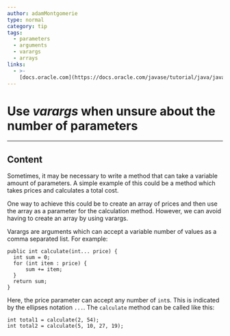 ```yaml
---
author: adamMontgomerie
type: normal
category: tip
tags:
  - parameters
  - arguments
  - varargs
  - arrays
links:
  - >-
    [docs.oracle.com](https://docs.oracle.com/javase/tutorial/java/javaOO/arguments.html#varargs){website}
---
```


# Use *varargs* when unsure about the number of parameters


---

## Content

Sometimes, it may be necessary to write a method that can take a variable amount of parameters. A simple example of this could be a method which takes prices and calculates a total cost.

One way to achieve this could be to create an array of prices and then use the array as a parameter for the calculation method. However, we can avoid having to create an array by using varargs.

Varargs are arguments which can accept a variable number of values as a comma separated list. For example:

```plain-text
public int calculate(int... price) {
  int sum = 0;
  for (int item : price) {
      sum += item;
  }
  return sum;
}
```

Here, the price parameter can accept any number of `int`s. This is indicated by the ellipses notation `...`. The `calculate` method can be called like this:

```plain-text
int total1 = calculate(2, 54);
int total2 = calculate(5, 10, 27, 19);
```
